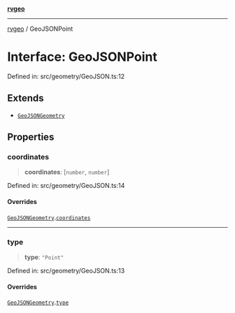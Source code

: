 [**rvgeo**](../README.md)

***

[rvgeo](../globals.md) / GeoJSONPoint

# Interface: GeoJSONPoint

Defined in: src/geometry/GeoJSON.ts:12

## Extends

- [`GeoJSONGeometry`](GeoJSONGeometry.md)

## Properties

### coordinates

> **coordinates**: \[`number`, `number`\]

Defined in: src/geometry/GeoJSON.ts:14

#### Overrides

[`GeoJSONGeometry`](GeoJSONGeometry.md).[`coordinates`](GeoJSONGeometry.md#coordinates)

***

### type

> **type**: `"Point"`

Defined in: src/geometry/GeoJSON.ts:13

#### Overrides

[`GeoJSONGeometry`](GeoJSONGeometry.md).[`type`](GeoJSONGeometry.md#type)

